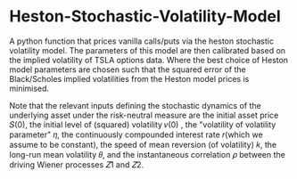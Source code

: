 # Heston-Stochastic-Volatility-Model
A python function that prices vanilla calls/puts via the heston stochastic volatility model. The parameters of this model are then calibrated based on the implied volatility of TSLA options data. 
Where the best choice of Heston model parameters are chosen such that the squared error of the Black/Scholes implied volatilities from the Heston model prices is minimised. 

Note that the relevant inputs defining the stochastic dynamics of the underlying asset under the risk-neutral measure are the initial asset price  𝑆(0), the initial level of (squared) volatility  𝑣(0) , the "volatility of volatility parameter"  𝜂, the continuously compounded interest rate  𝑟(which we assume to be constant), the speed of mean reversion (of volatility)  𝑘, the long-run mean volatility  𝜃, and the instantaneous correlation  𝜌 between the driving Wiener processes  𝑍1 and 𝑍2.
